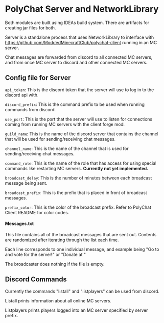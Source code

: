 # PolyChat Server and NetworkLibrary

Both modules are built using IDEAs build system.  There are artifacts for creating jar files for both.

Server is a standalone process that uses NetworkLibrary to interface with <https://github.com/ModdedMinecraftClub/polychat-client> running in an MC server.

Chat messages are forwarded from discord to all connected MC servers, and from once MC server to discord and other connected MC servers.

## Config file for Server

`api_token`: This is the discord token that the server will use to log in to the discord api with.

`discord_prefix`: This is the command prefix to be used when running commands from discord.

`use_port`: This is the port that the server will use to listen for connections coming from running MC servers with the client forge mod.

`guild_name`: This is the name of the discord server that contains the channel that will be used for sending/receiving chat messages.

`channel_name`: This is the name of the channel that is used for sending/receiving chat messages.

`command_role`: This is the name of the role that has access for using special commands like restarting MC servers. **Currently not yet implemented.**

`broadcast_delay`: This is the number of minutes between each broadcast message being sent.

`broadcast_prefix`: This is the prefix that is placed in front of broadcast messages.

`prefix_color`: This is the color of the broadcast prefix.  Refer to PolyChat Client README for color codes.

#### Messages.txt

This file contains all of the broadcast messages that are sent out.  Contents are randomized after iterating through the list each time.

Each line corresponds to one individual message, and example being "Go to <link> and vote for the server!" or "Donate at <link>"

The broadcaster does nothing if the file is empty.

## Discord Commands

Currently the commands "listall" and "listplayers" can be used from discord.

Listall prints information about all online MC servers.

Listplayers prints players logged into an MC server specified by server prefix.